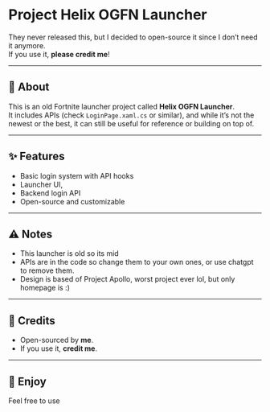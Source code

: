 # Project Helix OGFN Launcher

They never released this, but I decided to open-source it since I don’t need it anymore.  
If you use it, **please credit me**!

---

## 📂 About
This is an old Fortnite launcher project called **Helix OGFN Launcher**.  
It includes APIs (check `LoginPage.xaml.cs` or similar), and while it’s not the newest or the best, it can still be useful for reference or building on top of.

---

## ✨ Features
- Basic login system with API hooks
- Launcher UI,
- Backend login API
- Open-source and customizable

---

## ⚠️ Notes
- This launcher is old so its mid
- APIs are in the code so change them to your own ones, or use chatgpt to remove them.
- Design is based of Project Apollo, worst project ever lol, but only homepage is :)
---

## 🙏 Credits
- Open-sourced by **me**.  
- If you use it, **credit me**.

---

## 🚀 Enjoy
Feel free to use
